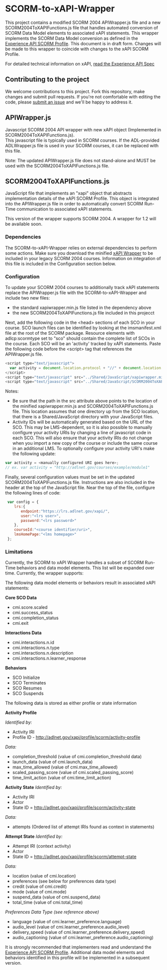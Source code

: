 SCORM-to-xAPI-Wrapper
=====================
This project contains a modified SCORM 2004 APIWrapper.js file and a new SCORM2004ToXAPIFunctions.js file that handles automated conversion of SCORM Data Model elements to associated xAPI statements.  This wrapper implements the SCORM Data Model conversion as defined in the [Experience API SCORM Profile](https://github.com/adlnet/xAPI-SCORM-Profile).  This document is in draft form.  Changes will be made to this wrapper to coincide with changes to the xAPI SCORM Profile.

For detailed technical information on xAPI, [read the Experience API Spec](https://github.com/adlnet/xAPI-Spec/blob/master/xAPI.md)

## Contributing to the project
We welcome contributions to this project. Fork this repository, 
make changes and submit pull requests. If you're not comfortable 
with editing the code, please [submit an issue](https://github.com/adlnet/SCORM-to-xAPI-Wrapper/issues) and we'll be happy 
to address it.  

## APIWrapper.js
Javascript SCORM 2004 API wrapper with new xAPI object (Implemented in SCORM2004ToXAPIFunctions.js).  
This javascript file is typically used in SCORM courses.  If the ADL-provided ADLWrapper.js file is used in your SCORM courses, it can be replaced with this file.

Note: The updated APIWrapper.js file does not stand-alone and MUST be  used with the SCORM2004ToXAPIFunctions.js file.

## SCORM2004ToXAPIFunctions.js
JavaScript file that implements an "xapi" object that abstracts implementation details of the xAPI SCORM Profile.  This object is integrated into the APIWrapper.js file in order to automatically convert SCORM Run-Time communication to associated xAPI statements.

This version of the wrapper supports SCORM 2004.  A wrapper for 1.2 will be available soon.

### Dependencies
The SCORM-to-xAPI-Wrapper relies on external dependencies to perform some actions. Make sure you download the minified [xAPI Wrapper](https://github.com/adlnet/xAPIWrapper/blob/master/xapiwrapper.min.js) to be included in your legacy SCORM 2004 courses.  Information on integration of this file is included in the Configuration section below.


### Configuration
To update your SCORM 2004 courses to additionally track xAPI statements replace the APIWrapper.js file with the SCORM-to-xAPI-Wrapper and include two new files: 

* the standard xapiwrapper.min.js file listed in the dependency above
* the new SCORM2004ToXAPIFunctions.js file included in this projecct


Next, add the following code in the &lt;head&gt; sections of each SCO in your course.  SCO launch files can be identified by looking at the imsmanifest.xml file at the root of the SCORM package.  Resource elements with adlcp:scormtype set to "sco" should contain the complete list of SCOs in the course.  Each SCO will be an 'activity' tracked by xAPI statements.  Paste the following code before the &lt;script&gt; tag that references the APIWrapper.js file.

```JavaScript
<script type="text/javascript">
  var activity = document.location.protocol + "//" + document.location.host + document.location.pathname;
</script>
<script type="text/javascript" src="../Shared/JavaScript/xapiwrapper.min.js"></script>
<script type="text/javascript" src="../Shared/JavaScript/SCORM2004ToXAPIFunctions.js"></script>
```  

Notes:
* Be sure that the path in the src attribute above points to the location of the minified xapiwrapper.min.js and SCORM2004ToXAPIFunctions.js file.  This location assumes that one directory up from the SCO location, that there is a Shared/JavaScript directory with your JavaScript files.
* Activity IDs will be automatically generated based on the URL of the SCO.  This may be LMS-dependent, so it is also possible to manually configure your activity URIs by changing a line of javascript code in each SCO.  This will also ensure that your activity IRIs do not change when you import a new copy of the course or include the same course in an additional LMS.  To optionally configure your activity URI's make the following update:

```JavaScript
var activity = <manually configured URI goes here>;
// ex. var activity = "http://adlnet.gov/courses/example/module1"
```  

Finally, several configuration values must be set in the updated SCORM2004ToXAPIFunctions.js file.  Instructions are also included in the header at the top of the JavaScript file. Near the top of the file, configure the following lines of code:
```JavaScript
 var config = {
    lrs:{
       endpoint:"https://lrs.adlnet.gov/xapi/",
       user:"<lrs user>",
       password:"<lrs password>"
    },
    courseId:"<course identifier/uri>",
    lmsHomePage:"<lms homepage>"
 };
```  

### Limitations
Currently, the SCORM to xAPI Wrapper handles a subset of SCORM Run-Time behaviors and data model elements.  This list will be expanded over time.  Currently, the wrapper supports:

The following data model elements or behaviors result in associated xAPI statements:

**Core SCO Data**
* cmi.score.scaled
* cmi.success_status
* cmi.completion_status
* cmi.exit

**Interactions Data**
* cmi.interactions.n.id
* cmi.interactions.n.type
* cmi.interactions.n.description
* cmi.interactions.n.learner_response

**Behaviors**
* SCO Initialize
* SCO Terminates
* SCO Resumes
* SCO Suspends

The following data is stored as either profile or state information

**Activity Profile** 

*Identified by:*
* Activity IRI
* Profile ID - http://adlnet.gov/xapi/profile/scorm/activity-profile

*Data:*
* completion_threshold (value of cmi.completion_threshold data)
* launch_data (value of cmi.launch_data)
* max_time_allowed (value of cmi.max_time_allowed)
* scaled_passing_score (value of cmi.scaled_passing_score)
* time_limit_action (value of cmi.time_limit_action)

**Activity State**
*Identified by:*
* Activity IRI
* Actor
* State ID = http://adlnet.gov/xapi/profile/scorm/activity-state

*Data:*
* attempts (Ordered list of attempt IRIs found as context in statements)

**Attempt State**
*Identified by:*
* Attempt IRI (context activity)
* Actor
* State ID = http://adlnet.gov/xapi/profile/scorm/attempt-state

*Data:*
* location (value of cmi.location)
* preferences (see below for preferences data type)
* credit (value of cmi.credit)
* mode (value of cmi.mode)
* suspend_data (value of cmi.suspend_data)
* total_time (value of cmi.total_time)

*Preferences Data Type (see reference above)*
* language (value of cmi.learner_preference.language)
* audio_level (value of cmi.learner_preference.audio_level)
* delivery_speed (value of cmi.learner_preference.delivery_speed)
* audio_captioning (value of cmi.learner_preference.audio_captioning)

It is strongly recommended that implementers read and understand the [Experience API SCORM Profile](https://github.com/adlnet/xAPI-SCORM-Profile).  Additional data model elements and behaviors identified in this profile will be implemented in a subsequent version.
